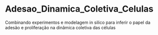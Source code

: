 # Adesao_Dinamica_Coletiva_Celulas
Combinando experimentos e modelagem in silico para inferir o papel da adesão e proliferação na dinâmica coletiva das células
